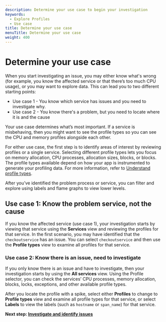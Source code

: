 ```yaml
---
description: Determine your use case to begin your investigation
keywords:
  - Explore Profiles
  - Use case
title: Determine your use case
menuTitle: Determine your use case
weight: 400
---
```


# Determine your use case

When you start investigating an issue, you may either know what's wrong (for example, you know the affected service or that there’s too much CPU usage), or you may want to explore data.
This can lead you to two different starting points:

* Use case 1 - You know which service has issues and you need to investigate why.
* Use case 2 - You know there's a problem, but you need to locate where it is and the cause

Your use case determines what’s most important. If a service is misbehaving, then you might want to see the profile types so you can see the CPU and memory profiles alongside each other.

For either use case, the first step is to identify areas of interest by reviewing profiles or a single service.
Selecting different profile types lets you focus on memory allocation, CPU processes, allocation sizes, blocks, or blocks. 
The profile types available depend on how your app is instrumented to generate your profiling data.
For more information, refer to [Understand profile types](https://grafana.com/docs/pyroscope/latest/view-and-analyze-profile-data/profiling-types/).

After you’ve identified the problem process or service, you can filter and explore using labels and flame graphs to view lower levels.

## Use case 1: Know the problem service, not the cause

If you know the affected service (use case 1), your investigation starts by viewing that service using the **Services** view and reviewing the profiles for that service. In the first scenario, you may have identified that the `checkoutservice` has an issue. You can select `checkoutservice` and then use the **Profile types** view to examine all profiles for that service.

### Use case 2: Know there is an issue, need to investigate

If you only know there is an issue and have to investigate, then your investigation starts by using the **All services** view. Using the Profile selector, you can check the services’ CPU processes, memory allocation, blocks, locks, exceptions, and other available profile types.

After you locate the profile with a spike, select either **Profiles** to change to **Profile types** view and examine all profile types for that service, or select **Labels** to view the labels (such as `hostname` or `span_name`) for that service.

**Next step: [Investigate and identify issues](../investigate/)**
